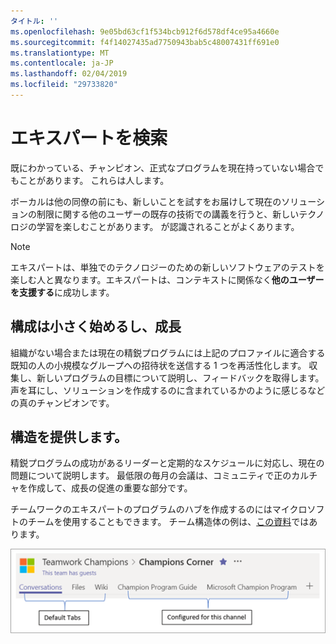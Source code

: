 ```yaml
---
タイトル: ''
ms.openlocfilehash: 9e05bd63cf1f534bcb912f6d578df4ce95a4660e
ms.sourcegitcommit: f4f14027435ad7750943bab5c48007431ff691e0
ms.translationtype: MT
ms.contentlocale: ja-JP
ms.lasthandoff: 02/04/2019
ms.locfileid: "29733820"
---
```

# <a name="finding-your-champions"></a>エキスパートを検索 

既にわかっている、チャンピオン、正式なプログラムを現在持っていない場合でもことがあります。 これらは人します。

ボーカルは他の同僚の前にも、新しいことを試すをお届けして現在のソリューションの制限に関する他のユーザーの既存の技術での講義を行うと、新しいテクノロジの学習を楽しむことがあります。 が認識されることがよくあります。

> [!NOTE]
> エキスパートは、単独でのテクノロジーのための新しいソフトウェアのテストを楽しむ人と異なります。エキスパートは、コンテキストに関係なく**他のユーザーを支援する**に成功します。 

## <a name="start-small-and-grow"></a>構成は小さく始めるし、成長

組織がない場合または現在の精鋭プログラムには上記のプロファイルに適合する既知の人の小規模なグループへの招待状を送信する 1 つを再活性化します。 収集し、新しいプログラムの目標について説明し、フィードバックを取得します。声を耳にし、ソリューションを作成するのに含まれているかのように感じるなどの真のチャンピオンです。  

## <a name="provide-structure"></a>構造を提供します。

精鋭プログラムの成功があるリーダーと定期的なスケジュールに対応し、現在の問題について説明します。 最低限の毎月の会議は、コミュニティで正のカルチャを作成して、成長の促進の重要な部分です。  

チームワークのエキスパートのプログラムのハブを作成するのにはマイクロソフトのチームを使用することもできます。 チーム構造体の例は、[この資料](https://docs.microsoft.com/en-us/MicrosoftTeams/teams-adoption-your-first-teams)ではあります。

![チームワーク精鋭チームのタブ](media/teams-adoption-tab-example.png)